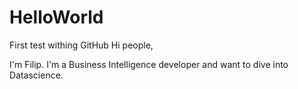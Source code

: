 # HelloWorld
First test withing GitHub
Hi people,

I'm Filip. I'm a Business Intelligence developer and want to dive into Datascience.
